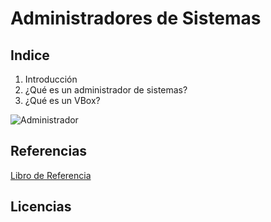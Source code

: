 # Administradores de Sistemas

## Indice

1. Introducción
2. ¿Qué es un administrador de sistemas?
3. ¿Qué es un VBox?

![Administrador](https://www.certus.edu.pe/blog/wp-content/uploads/2022/02/pexels-luis-gomes-546819-1024x680.jpg)

## Referencias
[Libro de Referencia](https://books.google.es/books?id=jWvPAgAAQBAJ&pg=PA93&dq=Administrador+de+sistemas+quien&hl=es&sa=X&ved=0ahUKEwiNoP37tNXYAhWGthQKHV7fAP0Q6AEIMjAC#v=onepage&q=Administrador%20de%20sistemas%20quien&f=false)
## Licencias
